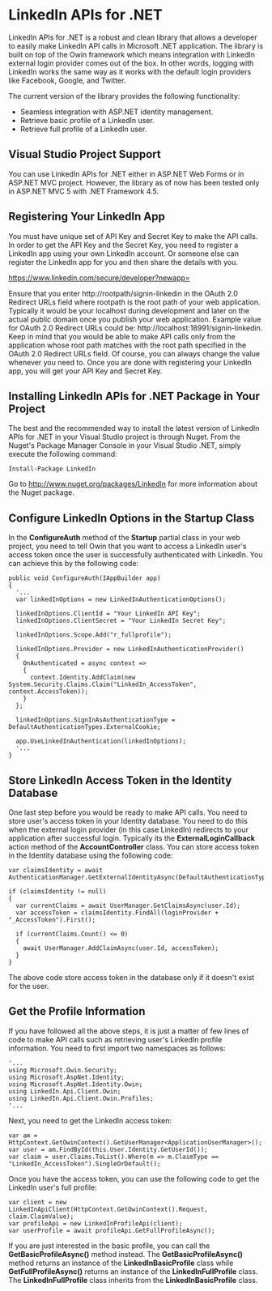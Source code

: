 <h1>LinkedIn APIs for .NET</h1>

LinkedIn APIs for .NET is a robust and clean library that allows a developer to easily make LinkedIn API calls in Microsoft .NET application. The library is built on top of the Owin framework which means integration with LinkedIn external login provider comes out of the box. In other words, logging with LinkedIn works the same way as it works with the default login providers like Facebook, Google, and Twitter.

The current version of the library provides the following functionality:
<ul>
<li>Seamless integration with ASP.NET identity management.</li>
<li>Retrieve basic profile of a LinkedIn user.</li>
<li>Retrieve full profile of a LinkedIn user.</li>
</ul>

<h2>Visual Studio Project Support</h2>
You can use LinkedIn APIs for .NET either in ASP.NET Web Forms or in ASP.NET MVC project. However, the library as of now has been tested only in ASP.NET MVC 5 with .NET Framework 4.5.

<h2>Registering Your LinkedIn App</h2>
You must have unique set of API Key and Secret Key to make the API calls. In order to get the API Key and the Secret Key, you need to register a LinkedIn app using your own LinkedIn account. Or someone else can register the LinkedIn app for you and then share the details with you.

https://www.linkedin.com/secure/developer?newapp=

Ensure that you enter http://rootpath/signin-linkedin in the OAuth 2.0 Redirect URLs field where rootpath is the root path of your web application. Typically it would be your localhost during development and later on the actual public domain once you publish your web application. Example value for OAuth 2.0 Redirect URLs could be: http://localhost:18991/signin-linkedin. Keep in mind that you would be able to make API calls only from the application whose root path matches with the root path specified in the OAuth 2.0 Redirect URLs field. Of course, you can always change the value whenever you need to.
Once you are done with registering your LinkedIn app, you will get your API Key and Secret Key.

<h2>Installing LinkedIn APIs for .NET Package in Your Project</h2>

The best and the recommended way to install the latest version of LinkedIn APIs for .NET in your Visual Studio project is through Nuget. From the Nuget's Package Manager Console in your Visual Studio .NET, simply execute the following command:

```
Install-Package LinkedIn
```

Go to http://www.nuget.org/packages/LinkedIn for more information about the Nuget package.

<h2>Configure LinkedIn Options in the Startup Class</h2>

In the <strong>ConfigureAuth</strong> method of the <strong>Startup</strong> partial class in your web project, you need to tell Owin that you want to access a LinkedIn user's access token once the user is successfully authenticated with LinkedIn. You can achieve this by the following code:

```
public void ConfigureAuth(IAppBuilder app)
{
  '...
  var linkedInOptions = new LinkedInAuthenticationOptions();

  linkedInOptions.ClientId = "Your LinkedIn API Key";
  linkedInOptions.ClientSecret = "Your LinkedIn Secret Key";
  
  linkedInOptions.Scope.Add("r_fullprofile");
  
  linkedInOptions.Provider = new LinkedInAuthenticationProvider()
  {
    OnAuthenticated = async context =>
    {
      context.Identity.AddClaim(new System.Security.Claims.Claim("LinkedIn_AccessToken", context.AccessToken));
    }
  };

  linkedInOptions.SignInAsAuthenticationType = DefaultAuthenticationTypes.ExternalCookie;

  app.UseLinkedInAuthentication(linkedInOptions);
  '...
}
```
<h2>Store LinkedIn Access Token in the Identity Database</h2>

One last step before you would be ready to make API calls. You need to store user's access token in your Identity database. You need to do this when the external login provider (in this case LinkedIn) redirects to your application after successful login. Typically its the <strong>ExternalLoginCallback</strong> action method of the <strong>AccountController</strong> class. You can store access token in the Identity database using the following code:
```
var claimsIdentity = await AuthenticationManager.GetExternalIdentityAsync(DefaultAuthenticationTypes.ExternalCookie);
            
if (claimsIdentity != null)
{
  var currentClaims = await UserManager.GetClaimsAsync(user.Id);
  var accessToken = claimsIdentity.FindAll(loginProvider + "_AccessToken").First();
                
  if (currentClaims.Count() <= 0)
  {
    await UserManager.AddClaimAsync(user.Id, accessToken);
  }
}
```
The above code store access token in the database only if it doesn't exist for the user.

<h2>Get the Profile Information</h3>

If you have followed all the above steps, it is just a matter of few lines of code to make API calls such as retrieving user's LinkedIn profile information. You need to first import two namespaces as follows:

```
'...
using Microsoft.Owin.Security;
using Microsoft.AspNet.Identity;
using Microsoft.AspNet.Identity.Owin;
using LinkedIn.Api.Client.Owin;
using LinkedIn.Api.Client.Owin.Profiles;
'...
```

Next, you need to get the LinkedIn access token:

```
var am = HttpContext.GetOwinContext().GetUserManager<ApplicationUserManager>();
var user = am.FindById(this.User.Identity.GetUserId());
var claim = user.Claims.ToList().Where(m => m.ClaimType == "LinkedIn_AccessToken").SingleOrDefault();
```            

Once you have the access token, you can use the following code to get the LinkedIn user's full profile:
```
var client = new LinkedInApiClient(HttpContext.GetOwinContext().Request, claim.ClaimValue);
var profileApi = new LinkedInProfileApi(client);
var userProfile = await profileApi.GetFullProfileAsync();
```

If you are just interested in the basic profile, you can call the <strong>GetBasicProfileAsync()</strong> method instead. The <strong>GetBasicProfileAsync()</strong> method returns an instance of the <strong>LinkedInBasicProfile</strong> class while <strong>GetFullProfileAsync()</strong> returns an instance of the <strong>LinkedInFullProfile</strong> class. The <strong>LinkedInFullProfile</strong> class inherits from the <strong>LinkedInBasicProfile</strong> class.

